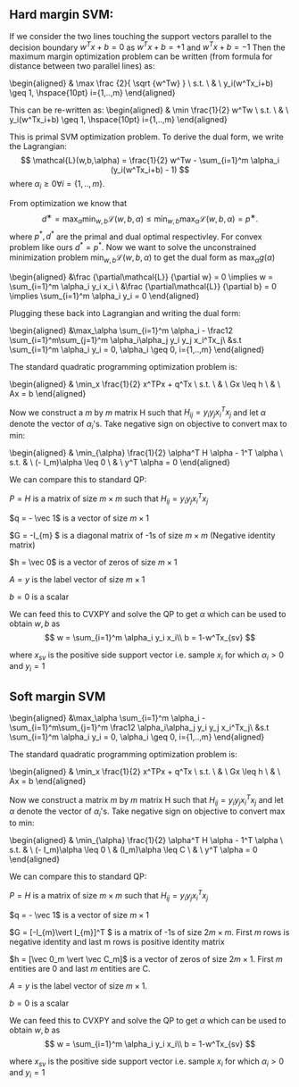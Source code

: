 
## Hard margin SVM:

If we consider the two lines touching the support vectors parallel to the decision boundary $w^Tx+b=0$ as $w^Tx+b=+1$ and $w^Tx+b=-1$ Then the maximum margin optimization problem can be written (from formula for distance between two parallel lines) as:

\begin{aligned}
    & \max \frac {2}{ \sqrt {w^Tw} }
    \\ 
     s.t. \ & \ y_i(w^Tx_i+b) \geq 1, \hspace{10pt} i=\{1,..,m\}
\end{aligned}

This can be re-written as:
\begin{aligned}
    & \min \frac{1}{2} w^Tw
    \\ 
     s.t. \ & \ y_i(w^Tx_i+b) \geq 1, \hspace{10pt} i=\{1,..,m\}
\end{aligned}

This is primal SVM optimization problem. To derive the dual form, we write the Lagrangian:
$$
\mathcal{L}(w,b,\alpha) = \frac{1}{2} w^Tw - \sum_{i=1}^m  \alpha_i (y_i(w^Tx_i+b) - 1)
$$
where $\alpha_i\geq 0 \forall i=\{1,..,m\}$. 

From optimization we know that
$$
d^∗ = \max_{\alpha} \min_{w,b}\mathcal{L}(w,b,\alpha) \leq \min_{w,b} \max_{\alpha} \mathcal{L}(w,b,\alpha) = p^∗.
$$
where $p^*,d^*$ are the primal and dual optimal respectivley. For convex problem like ours $d^*=p^*$. Now we want to solve the unconstrained minimization problem
$\min_{w,b} \mathcal{L}(w,b,\alpha)$ to get the dual form as $\max_{\alpha} g(\alpha)$

\begin{aligned}
&\frac {\partial\mathcal{L}} {\partial w} = 0 \implies w = \sum_{i=1}^m \alpha_i y_i x_i \\
&\frac {\partial\mathcal{L}} {\partial b} = 0 \implies \sum_{i=1}^m \alpha_i y_i = 0
\end{aligned}

Plugging these back into Lagrangian and writing the dual form:

\begin{aligned}
    &\max_\alpha \sum_{i=1}^m \alpha_i - \frac12 \sum_{i=1}^m\sum_{j=1}^m \alpha_i\alpha_j y_i y_j x_i^Tx_j\\ 
    &s.t \sum_{i=1}^m \alpha_i y_i = 0, \alpha_i \geq 0, i=\{1,..,m\}
\end{aligned}

The standard quadratic programming optimization problem is:

\begin{aligned}
    & \min_x \frac{1}{2} x^TPx + q^Tx
    \\
     s.t. \ & \ Gx \leq h 
    \\
    & \ Ax = b
\end{aligned}

Now we construct a $m$ by $m$ matrix H such that $H_{ij} = y_iy_j x_i^Tx_j$ and let $\alpha$ denote the vector of $\alpha_i$'s. Take negative sign on objective to convert max to min:

\begin{aligned}
    & \min_{\alpha}  \frac{1}{2}  \alpha^T H  \alpha - 1^T \alpha
    \\
    s.t. & \ (- I_m)\alpha \leq 0 
    \\
    & \ y^T \alpha = 0 
\end{aligned}


We can compare this to standard QP:

$P = H$ is a matrix of size $m \times m$ such that $H_{ij} = y_iy_j x_i^Tx_j$ 

$q = - \vec 1$ is a vector of size $m \times 1$

$G  = -I_{m} $ is a diagonal matrix of -1s of size $m \times m$ (Negative identity matrix)

$h  = \vec 0$ is a vector of zeros of size $m \times 1$ 

$A = y$ is the label vector of size $m \times 1$ 

$b = 0$ is a scalar


We can feed this to CVXPY and solve the QP to get $\alpha$ which can be used to obtain $w,b$ as
$$
w = \sum_{i=1}^m \alpha_i y_i x_i\\
b = 1-w^Tx_{sv}
$$

where $x_{sv}$ is the positive side support vector i.e. sample $x_i$ for which $\alpha_i>0$ and $y_i=1$


## Soft margin SVM
\begin{aligned}
    &\max_\alpha \sum_{i=1}^m \alpha_i - \sum_{i=1}^m\sum_{j=1}^m \frac12 \alpha_i\alpha_j y_i y_j x_i^Tx_j\\ 
    &s.t \sum_{i=1}^m \alpha_i y_i = 0, \alpha_i \geq 0, i=\{1,..,m\}
\end{aligned}

The standard quadratic programming optimization problem is:

\begin{aligned}
    & \min_x \frac{1}{2} x^TPx + q^Tx
    \\
     s.t. \ & \ Gx \leq h 
    \\
    & \ Ax = b
\end{aligned}

Now we construct a matrix $m$ by $m$ matrix H such that $H_{ij} = y_iy_j x_i^Tx_j$ and let $\alpha$ denote the vector of $\alpha_i$'s. Take negative sign on objective to convert max to min:

\begin{aligned}
    & \min_{\alpha}  \frac{1}{2}  \alpha^T H  \alpha - 1^T \alpha
    \\
    s.t. & \ (- I_m)\alpha \leq 0 
    \\
    & (I_m)\alpha \leq C \\
    & \ y^T \alpha = 0 
\end{aligned}


We can compare this to standard QP:

$P = H$ is a matrix of size $m \times m$ such that $H_{ij} = y_iy_j x_i^Tx_j$ 

$q = - \vec 1$ is a vector of size $m \times 1$

$G  = [-I_{m}\vert I_{m}]^T $ is a matrix of -1s of size $2m \times m$. First $m$ rows is negative identity and last m rows is positive identity matrix

$h  = [\vec 0_m \vert \vec C_m]$ is a vector of zeros of size $2m \times 1$.  First $m$ entities are 0 and last $m$ entities are C.

$A = y$ is the label vector of size $m \times 1$.

$b = 0$ is a scalar


We can feed this to CVXPY and solve the QP to get $\alpha$ which can be used to obtain $w,b$ as
$$
w = \sum_{i=1}^m \alpha_i y_i x_i\\
b = 1-w^Tx_{sv}
$$

where $x_{sv}$ is the positive side support vector i.e. sample $x_i$ for which $\alpha_i>0$ and $y_i=1$